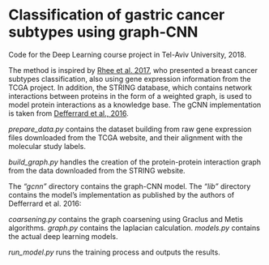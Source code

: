 # Classification of gastric cancer subtypes using graph-CNN

Code for the Deep Learning course project in Tel-Aviv University, 2018.

The method is inspired by [Rhee et al. 2017](https://arxiv.org/pdf/1711.05859.pdf), who presented a breast cancer subtypes classification, also using gene expression information from the TCGA project. In addition, the STRING database, which contains network interactions between proteins in the form of a weighted graph, is used to model protein interactions as a knowledge base.
The gCNN implementation is taken from [Defferrard et al., 2016](http://papers.nips.cc/paper/6081-convolutional-neural-networks-on-graphs-with-fast-localized-spectral-filtering.pdf).

*prepare_data.py* contains the dataset building from raw gene expression files downloaded from the TCGA website, and their alignment with the molecular study labels.

*build_graph.py* handles the creation of the protein-protein interaction graph from the data downloaded from the STRING website.

The *“gcnn”* directory contains the graph-CNN model. The *“lib”* directory contains the model’s implementation as published by the authors of Defferrard et al. 2016:

*coarsening.py* contains the graph coarsening using Graclus and Metis algorithms. 
*graph.py* contains the laplacian calculation. 
*models.py* contains the actual deep learning models. 

*run_model.py* runs the training process and outputs the results.
